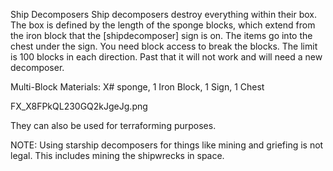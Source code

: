 Ship Decomposers
Ship decomposers destroy everything within their box. The box is defined by the length of the sponge blocks, which extend from the iron block that the [shipdecomposer] sign is on. The items go into the chest under the sign. You need block access to break the blocks. The limit is 100 blocks in each direction. Past that it will not work and will need a new decomposer.

Multi-Block
Materials: X# sponge, 1 Iron Block, 1 Sign, 1 Chest

FX_X8FPkQL230GQ2kJgeJg.png

They can also be used for terraforming purposes.

NOTE: Using starship decomposers for things like mining and griefing is not legal. This includes mining the shipwrecks in space.